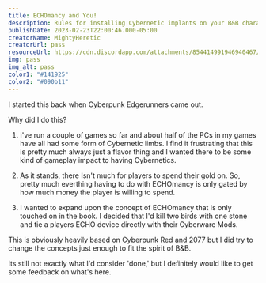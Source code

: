 ```yaml
---
title: ECHOmancy and You!
description: Rules for installing Cybernetic implants on your B&B character.
publishDate: 2023-02-23T22:00:46.000-05:00
creatorName: MightyHeretic
creatorUrl: pass
resourceUrl: https://cdn.discordapp.com/attachments/854414991946940467/1078512223296700426/ECHOmancy_and_You_V1.0.pdf
img: pass
img_alt: pass
color1: "#141925"
color2: "#090b11"
---
```

I started this back when Cyberpunk Edgerunners came out.

Why did I do this?

1. I've run a couple of games so far and about half of the PCs in my games have all had some form of Cybernetic limbs. I find it frustrating that this is pretty much always just a flavor thing and I wanted there to be some kind of gameplay impact to having Cybernetics.

 2. As it stands, there Isn't much for players to spend their gold on. So, pretty much everthing having to do with ECHOmancy is only gated by how much money the player is willing to spend.

 3. I wanted to expand upon the concept of ECHOmancy that is only touched on in the book. I decided that I'd kill two birds with one stone and tie a players ECHO device directly with their Cyberware Mods.





This is obviously heavily based on Cyberpunk Red and 2077 but I did try to change the concepts just enough to fit the spirit of B&B.

Its still not exactly what I'd consider 'done,' but I definitely would like to get some feedback on what's here.
